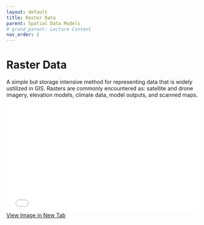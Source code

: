 ```yaml
---
layout: default
title: Raster Data
parent: Spatial Data Models
# grand_parent: Lecture Content
nav_order: 2
---
```

<!-- 
<details open markdown="block">
  <summary>
    Table of contents
  </summary>
  {: .text-delta }
1. TOC
{:toc}
</details>
 -->

# Raster Data

A simple but storage intensive method for representing data that is widely ustilized in GIS.  Rasters are commonly encountered as: satellite and drone imagery, elevation models, climate data, model outputs, and scanned maps.   

<div style="overflow: hidden;
  padding-top: 56.25%;
  position: relative">
  <iframe src="content/Raster.html" title="Processes" scrolling="no" frameborder="0"
    style="border: 0;
   height: 100%;
   left: 0;
   position: absolute;
   top: 0;
   width: 100%;">
   <p>Your browser does not support iframes.</p>
 </iframe>
</div>
<a href="content/Raster.html" target="_blank">View Image in New Tab</a>

